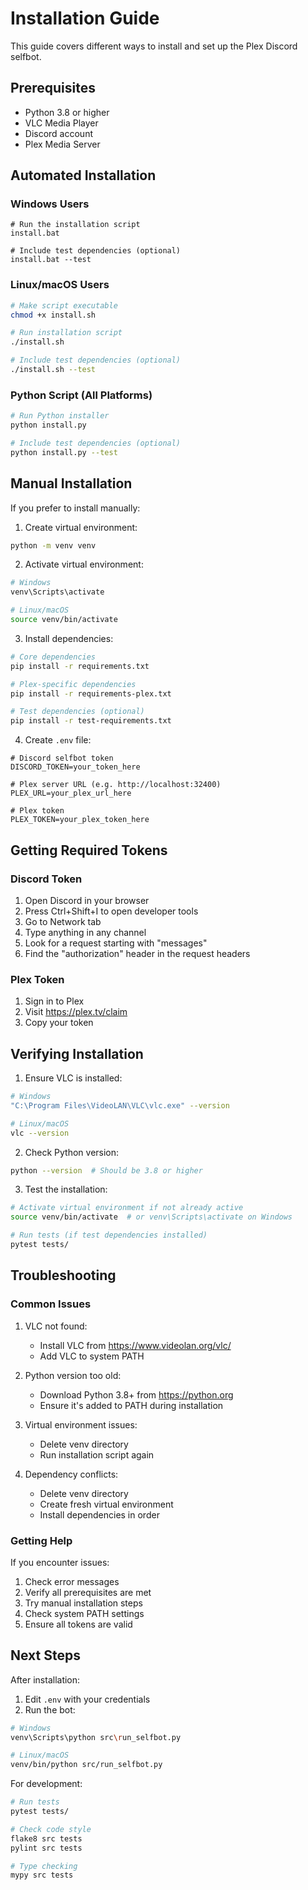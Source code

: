 # Installation Guide

This guide covers different ways to install and set up the Plex Discord selfbot.

## Prerequisites

- Python 3.8 or higher
- VLC Media Player
- Discord account
- Plex Media Server

## Automated Installation

### Windows Users
```batch
# Run the installation script
install.bat

# Include test dependencies (optional)
install.bat --test
```

### Linux/macOS Users
```bash
# Make script executable
chmod +x install.sh

# Run installation script
./install.sh

# Include test dependencies (optional)
./install.sh --test
```

### Python Script (All Platforms)
```bash
# Run Python installer
python install.py

# Include test dependencies (optional)
python install.py --test
```

## Manual Installation

If you prefer to install manually:

1. Create virtual environment:
```bash
python -m venv venv
```

2. Activate virtual environment:
```bash
# Windows
venv\Scripts\activate

# Linux/macOS
source venv/bin/activate
```

3. Install dependencies:
```bash
# Core dependencies
pip install -r requirements.txt

# Plex-specific dependencies
pip install -r requirements-plex.txt

# Test dependencies (optional)
pip install -r test-requirements.txt
```

4. Create `.env` file:
```env
# Discord selfbot token
DISCORD_TOKEN=your_token_here

# Plex server URL (e.g. http://localhost:32400)
PLEX_URL=your_plex_url_here

# Plex token
PLEX_TOKEN=your_plex_token_here
```

## Getting Required Tokens

### Discord Token
1. Open Discord in your browser
2. Press Ctrl+Shift+I to open developer tools
3. Go to Network tab
4. Type anything in any channel
5. Look for a request starting with "messages"
6. Find the "authorization" header in the request headers

### Plex Token
1. Sign in to Plex
2. Visit https://plex.tv/claim
3. Copy your token

## Verifying Installation

1. Ensure VLC is installed:
```bash
# Windows
"C:\Program Files\VideoLAN\VLC\vlc.exe" --version

# Linux/macOS
vlc --version
```

2. Check Python version:
```bash
python --version  # Should be 3.8 or higher
```

3. Test the installation:
```bash
# Activate virtual environment if not already active
source venv/bin/activate  # or venv\Scripts\activate on Windows

# Run tests (if test dependencies installed)
pytest tests/
```

## Troubleshooting

### Common Issues

1. VLC not found:
   - Install VLC from https://www.videolan.org/vlc/
   - Add VLC to system PATH

2. Python version too old:
   - Download Python 3.8+ from https://python.org
   - Ensure it's added to PATH during installation

3. Virtual environment issues:
   - Delete venv directory
   - Run installation script again

4. Dependency conflicts:
   - Delete venv directory
   - Create fresh virtual environment
   - Install dependencies in order

### Getting Help

If you encounter issues:
1. Check error messages
2. Verify all prerequisites are met
3. Try manual installation steps
4. Check system PATH settings
5. Ensure all tokens are valid

## Next Steps

After installation:
1. Edit `.env` with your credentials
2. Run the bot:
```bash
# Windows
venv\Scripts\python src\run_selfbot.py

# Linux/macOS
venv/bin/python src/run_selfbot.py
```

For development:
```bash
# Run tests
pytest tests/

# Check code style
flake8 src tests
pylint src tests

# Type checking
mypy src tests

